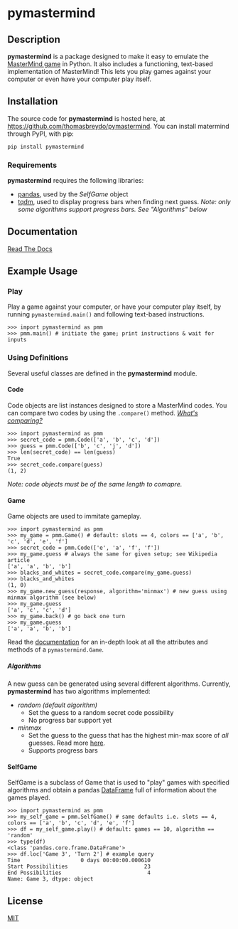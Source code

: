 # pymastermind
## Description
**pymastermind** is a package designed to make it easy to emulate the [MasterMind game](https://en.wikipedia.org/wiki/Mastermind_(board_game)) in Python. It also includes a functioning, text-based implementation of MasterMind! This lets you play games against your computer or even have your computer play itself. 

## Installation
The source code for **pymastermind** is hosted here, at https://github.com/thomasbreydo/pymastermind. You can install matermind through PyPI, with pip:
```zsh
pip install pymastermind
```
### Requirements
**pymastermind** requires the following libraries:
- [pandas](https://github.com/pandas-dev/pandas), used by the _SelfGame_ object
- [tqdm](https://github.com/tqdm/tqdm), used to display progress bars when finding next guess. _Note: only some algorithms support progress bars. See "Algorithms" below_

## Documentation
[Read The Docs](https://pymastermind.readthedocs.io)

## Example Usage
### Play
Play a game against your computer, or have your computer play itself, by running ```pymastermind.main()``` and following text-based instructions.
```python3
>>> import pymastermind as pmm
>>> pmm.main() # initiate the game; print instructions & wait for inputs
```
### Using Definitions
Several useful classes are defined in the **pymastermind** module.
#### Code
Code objects are list instances designed to store a MasterMind codes. You can compare two codes by using the ```.compare()``` method. [_What's comparing?_](https://en.wikipedia.org/wiki/Mastermind_(board_game)#Gameplay_and_rules)
```python3
>>> import pymastermind as pmm
>>> secret_code = pmm.Code(['a', 'b', 'c', 'd'])
>>> guess = pmm.Code(['b', 'c', 'j', 'd'])
>>> len(secret_code) == len(guess)
True
>>> secret_code.compare(guess)
(1, 2)
```
_Note: code objects must be of the same length to comapre._
#### Game
Game objects are used to immitate gameplay.
```python3
>>> import pymastermind as pmm
>>> my_game = pmm.Game() # default: slots == 4, colors == ['a', 'b', 'c', 'd', 'e', 'f']
>>> secret_code = pmm.Code(['e', 'a', 'f', 'f'])
>>> my_game.guess # always the same for given setup; see Wikipedia article
['a', 'a', 'b', 'b']
>>> blacks_and_whites = secret_code.compare(my_game.guess)
>>> blacks_and_whites
(1, 0)
>>> my_game.new_guess(response, algorithm='minmax') # new guess using minmax algorithm (see below)
>>> my_game.guess
['a', 'c', 'c', 'd']
>>> my_game.back() # go back one turn
>>> my_game.guess
['a', 'a', 'b', 'b']
```
Read the [documentation](https://pymastermind.readthedocs.io) for an in-depth look at all the attributes and methods of a ```pymastermind.Game```.
##### Algorithms
A new guess can be generated using several different algorithms. Currently, **pymastermind** has two algorithms implemented:
- _random (default algorithm)_
  - Set the guess to a random secret code possibility
  - No progress bar support yet
- _minmax_
  - Set the guess to the guess that has the highest min-max score of _all_ guesses. Read more [here](https://en.wikipedia.org/wiki/Mastermind_(board_game)#Five-guess_algorithm).
  - Supports progress bars
#### SelfGame
SelfGame is a subclass of Game that is used to "play" games with specified algorithms and obtain a pandas [DataFrame]() full of information about the games played.
```python3
>>> import pymastermind as pmm
>>> my_self_game = pmm.SelfGame() # same defaults i.e. slots == 4, colors == ['a', 'b', 'c', 'd', 'e', 'f']
>>> df = my_self_game.play() # default: games == 10, algorithm == 'random'
>>> type(df)
<class 'pandas.core.frame.DataFrame'>
>>> df.loc['Game 3', 'Turn 2'] # example query
Time                   0 days 00:00:00.000610
Start Possibilities                        23
End Possibilities                           4
Name: Game 3, dtype: object
```
## License
[MIT](https://choosealicense.com/licenses/mit/)
